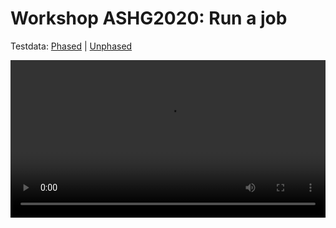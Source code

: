 # Workshop ASHG2020: Run a job

Testdata: [Phased](https://github.com/lukfor/imputationserver-ashg20/raw/main/files/chr20.R50.merged.1.330k.recode.small.vcf.gz) | [Unphased](https://github.com/lukfor/imputationserver-ashg20/raw/main/files/chr20.R50.merged.1.330k.recode.unphased.small.vcf.gz)

<video width="100%" controls>
  <source src="https://github.com/lukfor/imputationserver-ashg20/raw/main/slides/Section_2.mp4" type="video/mp4">
Your browser does not support the video tag.
</video>
